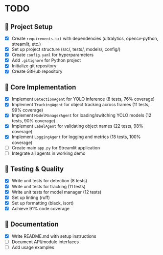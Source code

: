 # TODO

## 🚀 Project Setup
- [x] Create `requirements.txt` with dependencies (ultralytics, opencv-python, streamlit, etc.)
- [x] Set up project structure (src/, tests/, models/, config/)
- [x] Create `config.yaml` for hyperparameters
- [x] Add `.gitignore` for Python project
- [x] Initialize git repository
- [x] Create GitHub repository

## 🔧 Core Implementation
- [x] Implement `DetectionAgent` for YOLO inference (8 tests, 76% coverage)
- [x] Implement `TrackingAgent` for object tracking across frames (11 tests, 99% coverage)
- [x] Implement `ModelManagerAgent` for loading/switching YOLO models (12 tests, 90% coverage)
- [x] Implement `LabelAgent` for validating object names (22 tests, 98% coverage)
- [x] Implement `LoggingAgent` for logging and metrics (18 tests, 100% coverage)
- [ ] Create main `app.py` for Streamlit application
- [ ] Integrate all agents in working demo

## 🧪 Testing & Quality
- [x] Write unit tests for detection (8 tests)
- [x] Write unit tests for tracking (11 tests)
- [x] Write unit tests for model manager (12 tests)
- [x] Set up linting (ruff)
- [x] Set up formatting (black, isort)
- [x] Achieve 91% code coverage

## 📝 Documentation
- [x] Write README.md with setup instructions
- [ ] Document API/module interfaces
- [ ] Add usage examples

